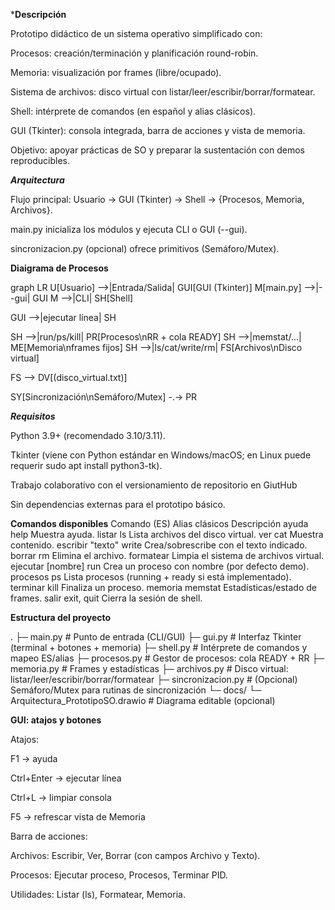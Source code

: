 ***Descripción**

Prototipo didáctico de un sistema operativo simplificado con:

Procesos: creación/terminación y planificación round-robin.

Memoria: visualización por frames (libre/ocupado).

Sistema de archivos: disco virtual con listar/leer/escribir/borrar/formatear.

Shell: intérprete de comandos (en español y alias clásicos).

GUI (Tkinter): consola integrada, barra de acciones y vista de memoria.

Objetivo: apoyar prácticas de SO y preparar la sustentación con demos reproducibles.


***Arquitectura***

Flujo principal: Usuario → GUI (Tkinter) → Shell → {Procesos, Memoria, Archivos}.

main.py inicializa los módulos y ejecuta CLI o GUI (--gui).

sincronizacion.py (opcional) ofrece primitivos (Semáforo/Mutex).


**Diaigrama de Procesos**

graph LR
  U[Usuario] -->|Entrada/Salida| GUI[GUI (Tkinter)]
  M[main.py] -->|--gui| GUI
  M -->|CLI| SH[Shell]

  GUI -->|ejecutar línea| SH

  SH -->|run/ps/kill| PR[Procesos\nRR + cola READY]
  SH -->|memstat/...| ME[Memoria\nframes fijos]
  SH -->|ls/cat/write/rm| FS[Archivos\nDisco virtual]

  FS --> DV[(disco_virtual.txt)]

  SY[Sincronización\nSemáforo/Mutex] -.-> PR



***Requisitos***

Python 3.9+ (recomendado 3.10/3.11).

Tkinter (viene con Python estándar en Windows/macOS; en Linux puede requerir sudo apt install python3-tk).

Trabajo colaborativo con el versionamiento de repositorio en GiutHub 

Sin dependencias externas para el prototipo básico.


**Comandos disponibles**
Comando (ES)	            Alias clásicos	    Descripción
ayuda	                    help	            Muestra ayuda.
listar	                    ls	                Lista archivos del disco virtual.
ver <archivo>	            cat <archivo>	    Muestra contenido.
escribir <archivo> "texto"	write	            Crea/sobrescribe con el texto indicado.
borrar <archivo>	        rm	                Elimina el archivo.
formatear	                            	    Limpia el sistema de archivos virtual.
ejecutar [nombre]	        run	                Crea un proceso con nombre (por defecto demo).
procesos	                ps	                Lista procesos (running + ready si está implementado).
terminar <pid>	            kill <pid>	        Finaliza un proceso.
memoria	                    memstat	            Estadísticas/estado de frames.
salir	                    exit, quit	        Cierra la sesión de shell.

**Estructura del proyecto**

.
├─ main.py                # Punto de entrada (CLI/GUI)
├─ gui.py                 # Interfaz Tkinter (terminal + botones + memoria)
├─ shell.py               # Intérprete de comandos y mapeo ES/alias
├─ procesos.py            # Gestor de procesos: cola READY + RR
├─ memoria.py             # Frames y estadísticas
├─ archivos.py            # Disco virtual: listar/leer/escribir/borrar/formatear
├─ sincronizacion.py      # (Opcional) Semáforo/Mutex para rutinas de sincronización
└─ docs/
   └─ Arquitectura_PrototipoSO.drawio  # Diagrama editable (opcional)


**GUI: atajos y botones**

Atajos:

F1 → ayuda

Ctrl+Enter → ejecutar línea

Ctrl+L → limpiar consola

F5 → refrescar vista de Memoria

Barra de acciones:

Archivos: Escribir, Ver, Borrar (con campos Archivo y Texto).

Procesos: Ejecutar proceso, Procesos, Terminar PID.

Utilidades: Listar (ls), Formatear, Memoria.

